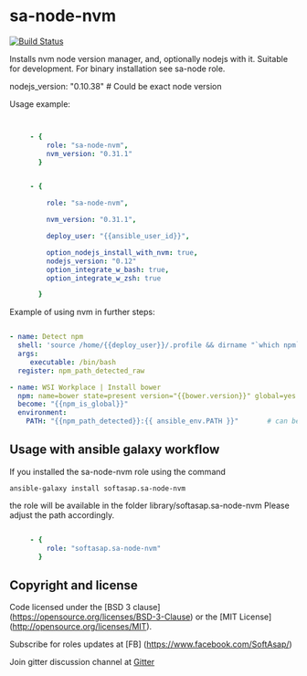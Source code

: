 sa-node-nvm
===========

[![Build Status](https://travis-ci.org/softasap/sa-node-nvm.svg?branch=master)](https://travis-ci.org/softasap/sa-node-nvm)

Installs nvm node version manager, and, optionally nodejs with it. Suitable for development. For binary installation see sa-node role.

nodejs_version: "0.10.38"  # Could be exact node version


Usage example:

```YAML


     - {
         role: "sa-node-nvm",
         nvm_version: "0.31.1"
       }


```

```YAML

     - {

         role: "sa-node-nvm",

         nvm_version: "0.31.1",

         deploy_user: "{{ansible_user_id}}",

         option_nodejs_install_with_nvm: true,
         nodejs_version: "0.12"
         option_integrate_w_bash: true,
         option_integrate_w_zsh: true

       }

```


Example of using nvm in further steps:

```YAML

- name: Detect npm
  shell: 'source /home/{{deploy_user}}/.profile && dirname "`which npm`"'
  args:
     executable: /bin/bash
  register: npm_path_detected_raw

- name: WSI Workplace | Install bower
  npm: name=bower state=present version="{{bower.version}}" global=yes
  become: "{{npm_is_global}}"
  environment:
    PATH: "{{npm_path_detected}}:{{ ansible_env.PATH }}"       # can be different depending on nvm version

```


Usage with ansible galaxy workflow
----------------------------------

If you installed the sa-node-nvm role using the command

`
   ansible-galaxy install softasap.sa-node-nvm
`

the role will be available in the folder library/softasap.sa-node-nvm
Please adjust the path accordingly.

```YAML

     - {
         role: "softasap.sa-node-nvm"
       }

```




Copyright and license
---------------------


Code licensed under the [BSD 3 clause] (https://opensource.org/licenses/BSD-3-Clause) or the [MIT License] (http://opensource.org/licenses/MIT).

Subscribe for roles updates at [FB] (https://www.facebook.com/SoftAsap/)

Join gitter discussion channel at [Gitter](https://gitter.im/softasap)
